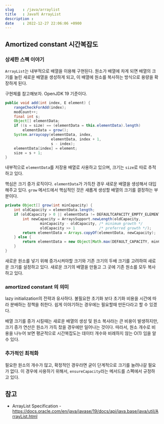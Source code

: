 ```yaml
---
slug    : /java/arraylist
title   : Java의 ArrayList
description : 
date    : 2022-12-27 22:06:06 +0900
---
```


## Amortized constant 시간복잡도

### 상세한 스펙 이야기

`ArrayList`는 내부적으로 배열을 이용해 구현된다. 원소가 배열에 차게 되면 배열의 크기를 늘린 새로운 배열을 생성하게 되고, 이 배열에 원소를 복사하는 방식으로 용량을 확장하게 된다. 

구현체를 참고해보자. OpenJDK 19 기준이다. 

```java
public void add(int index, E element) {
    rangeCheckForAdd(index);
    modCount++;
    final int s;
    Object[] elementData;
    if ((s = size) == (elementData = this.elementData).length)
        elementData = grow();
    System.arraycopy(elementData, index,
                     elementData, index + 1,
                     s - index);
    elementData[index] = element;
    size = s + 1;
}

```

내부적으로 `elementData`를 저장용 배열로 사용하고 있으며, 크기는 `size`로 따로 추적하고 있다. 

핵심은 크기 증가 로직이다. `elementData`가 가득찬 경우 새로운 배열을 생성해서 대입해주고 있다. `grow` 메서드에서 핵심적인 것은 새롭게 생성할 배열의 크기를 결정하는 부분이다. 

```java
private Object[] grow(int minCapacity) {
    int oldCapacity = elementData.length;
    if (oldCapacity > 0 || elementData != DEFAULTCAPACITY_EMPTY_ELEMENTDATA) {
        int newCapacity = ArraysSupport.newLength(oldCapacity,
                minCapacity - oldCapacity, /* minimum growth */
                oldCapacity >> 1           /* preferred growth */);
        return elementData = Arrays.copyOf(elementData, newCapacity);
    } else {
        return elementData = new Object[Math.max(DEFAULT_CAPACITY, minCapacity)];
    }
}
```

새로운 원소를 넣기 위해 증가시켜야할 크기와 기존 크기의 두배 크기를 고려하여 새로운 크기를 설정하고 있다. 새로운 크기의 배열을 만들고 그 곳에 기존 원소를 모두 복사하고 있다.

### amortized constant 의 의미

lazy initialization의 전략과 유사하다. 불필요한 초기화 보다 초기화 비용을 시간에 따라 분배하는 정책을 취한다. 쉽게 이야기하는 경우에는 필요할때 만든다라고 할 수 있겠다.

배열 크기를 증가 시킬때는 새로운 배열의 생성 및 원소 복사라는 큰 비용이 발생하지만, 크기 증가 연산은 원소가 가득 찼을 경우에만 일어나는 것이다. 따라서, 원소 개수로 비용을 나누어 보면 평균적으로 시간복잡도는 데이터 개수와 비례하지 않는 O(1) 임을 알 수 있다.

### 추가적인 최적화

필요한 원소의 개수가 많고, 확정적인 경우라면 굳이 단계적으로 크기를 늘려나갈 필요가 없다. 이 경우에 사용하기 위해서, `ensureCapacity`라는 메서드를 스펙에서 규정하고 있다.
  
## 참고
- ArrayList Specification - https://docs.oracle.com/en/java/javase/19/docs/api/java.base/java/util/ArrayList.html
